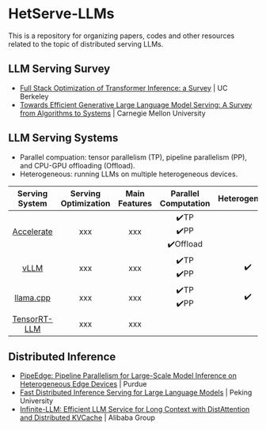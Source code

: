 # HetServe-LLMs
This is a repository for organizing papers, codes and other resources related to the topic of distributed serving LLMs.

## LLM Serving Survey
- [Full Stack Optimization of Transformer Inference: a Survey](https://arxiv.org/abs/2302.14017) | UC Berkeley
- [Towards Efficient Generative Large Language Model Serving: A Survey from Algorithms to Systems](https://arxiv.org/pdf/2312.15234) | Carnegie Mellon University

## LLM Serving Systems

- Parallel compuation: tensor parallelism (TP), pipeline parallelism (PP), and CPU-GPU offloading (Offload).
- Heterogeneous: running LLMs on multiple heterogeneous devices. 

|Serving System|Serving Optimization|Main Features|Parallel Computation|Heterogeneous|
|:---:|:---:|:---:|:---:|:---:|
|[Accelerate](https://github.com/huggingface/accelerate)|xxx|xxx|✔️TP<br>✔️PP<br>✔️Offload||
|[vLLM](https://github.com/vllm-project/vllm)|xxx|xxx|✔️TP<br>✔️PP|✔️|
|[llama.cpp](https://github.com/ggerganov/llama.cpp)|xxx|xxx|✔️TP<br>✔️PP|✔️|
|[TensorRT-LLM](https://github.com/NVIDIA/TensorRT-LLM)|xxx|xxx|||

## Distributed Inference
- [PipeEdge: Pipeline Parallelism for Large-Scale Model Inference on Heterogeneous Edge Devices](https://github.com/usc-isi/PipeEdge) | Purdue
- [Fast Distributed Inference Serving for Large Language Models](https://arxiv.org/abs/2305.05920) | Peking University
- [Infinite-LLM: Efficient LLM Service for Long Context with DistAttention and Distributed KVCache](https://arxiv.org/abs/2401.02669) | Alibaba Group
